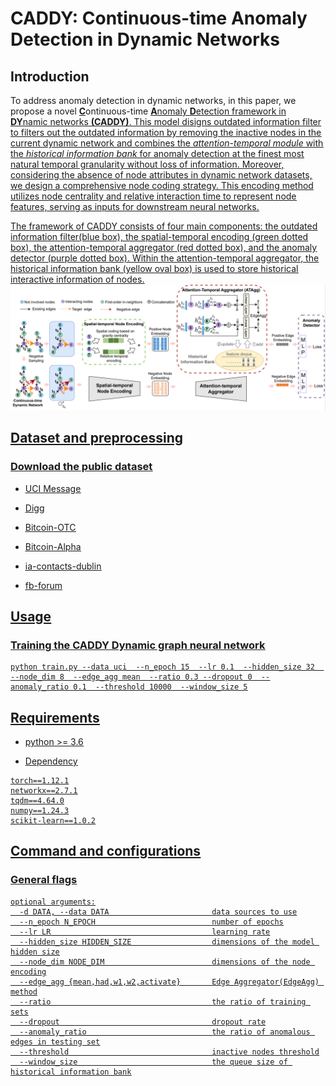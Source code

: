 # CADDY: Continuous-time Anomaly Detection in Dynamic Networks
<!--#### -->
## Introduction
To address anomaly detection in dynamic networks, in this paper, we propose a novel <u>**C**</u>ontinuous-time <u>**A**<u>nomaly <u>**D**<u>etection framework in <u>**DY**<u>namic networks **(CADDY)**. This model disigns outdated information filter to filters out the outdated information by removing the inactive nodes in the current dynamic network and combines the *attention-temporal module* with the *historical information bank* for anomaly detection at the finest most natural temporal granularity without loss of information. Moreover, considering the absence of node attributes in dynamic network datasets, we design a comprehensive node coding strategy. This encoding method utilizes node centrality and relative interaction time to represent node features, serving as inputs for downstream neural networks.

 The framework of CADDY consists of four main components: the outdated information filter(blue box), the spatial-temporal encoding (green dotted box), the attention-temporal aggregator (red dotted box), and the anomaly detector (purple dotted box). Within the attention-temporal aggregator, the historical information bank (yellow oval box) is used to store historical interactive information of nodes. 
![framework](framework.png)

## Dataset and preprocessing

### Download the public dataset
* [UCI Message](http://konect.cc/networks/opsahl-ucsocial)
  
* [Digg](http://konect.cc/networks/munmun_digg_reply)
  
* [Bitcoin-OTC](http://snap.stanford.edu/data/soc-sign-bitcoin-otc)

* [Bitcoin-Alpha](http://snap.stanford.edu/data/soc-sign-bitcoin-alpha)
 
* [ia-contacts-dublin](https://networkrepository.com/ia-contacts-dublin.php)

* [fb-forum](https://networkrepository.com/fb-forum.php)

## Usage
###  Training the CADDY Dynamic graph neural network
```
python train.py --data uci  --n_epoch 15  --lr 0.1  --hidden_size 32  --node_dim 8  --edge_agg mean  --ratio 0.3 --dropout 0  --anomaly_ratio 0.1  --threshold 10000  --window_size 5
```

## Requirements
* python >= 3.6

* Dependency

```{bash}
torch==1.12.1
networkx==2.7.1
tqdm==4.64.0
numpy==1.24.3
scikit-learn==1.0.2
```

## Command and configurations
### General flags
```{txt}
optional arguments:
  -d DATA, --data DATA                       data sources to use
  --n_epoch N_EPOCH                          number of epochs
  --lr LR                                    learning rate
  --hidden_size HIDDEN_SIZE                  dimensions of the model hidden size
  --node_dim NODE_DIM                        dimensions of the node encoding
  --edge_agg {mean,had,w1,w2,activate}       Edge Aggregator(EdgeAgg) method
  --ratio                                    the ratio of training sets
  --dropout                                  dropout rate
  --anomaly_ratio                            the ratio of anomalous edges in testing set
  --threshold                                inactive nodes threshold
  --window_size                              the queue size of historical information bank
```
